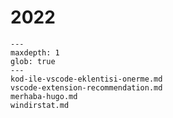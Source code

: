 # 2022

```{toctree}
---
maxdepth: 1
glob: true
---
kod-ile-vscode-eklentisi-onerme.md
vscode-extension-recommendation.md
merhaba-hugo.md
windirstat.md
```
